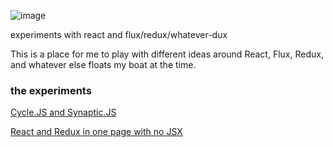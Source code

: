 ![image](https://cloud.githubusercontent.com/assets/1816471/17011579/6092c97a-4edd-11e6-944e-5a089b94e791.png)

experiments with react and flux/redux/whatever-dux

This is a place for me to play with different ideas around React, Flux, Redux, and whatever else floats my boat at the time.   


### the experiments
[Cycle.JS and Synaptic.JS](https://crosshj.github.io/react-sandbox/src/cycle-synaptic/colors)

[React and Redux in one page with no JSX](https://github.com/crosshj/react-sandbox/tree/master/src/minimal/react-redux-skeleton)

